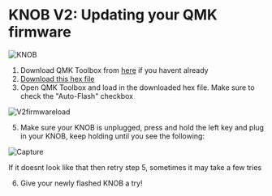 # KNOB V2: Updating your QMK firmware

![KNOB](https://github.com/user-attachments/assets/2c5d7582-cdef-45be-adfb-913d4c559ec1)

1. Download QMK Toolbox from [here](https://qmk.fm/toolbox) if you havent already
2. [Download this hex file](https://drive.google.com/uc?export=download&id=1pcAgK7doNLUKIhplbfqNpUiG-BOIIWfD)
3. Open QMK Toolbox and load in the downloaded hex file. Make sure to check the "Auto-Flash" checkbox

![V2firmwareload](https://github.com/user-attachments/assets/ce5f958a-abb7-44cb-93a7-7890bb07d8b4)

5. Make sure your KNOB is unplugged, press and hold the left key and plug in your KNOB, keep holding until you see the following:

![Capture](https://github.com/user-attachments/assets/bab7ba52-ff29-45c0-82c0-c7fc985d4362)

If it doesnt look like that then retry step 5, sometimes it may take a few tries

6. Give your newly flashed KNOB a try!
